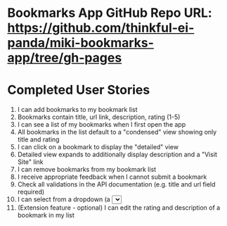 # Bookmarks App GitHub Repo URL: https://github.com/thinkful-ei-panda/miki-bookmarks-app/tree/gh-pages

# Completed User Stories

1. I can add bookmarks to my bookmark list
2. Bookmarks contain title, url link, description, rating (1-5)
3. I can see a list of my bookmarks when I first open the app
4. All bookmarks in the list default to a "condensed" view showing only title and rating
5. I can click on a bookmark to display the "detailed" view
6. Detailed view expands to additionally display description and a "Visit Site" link
7. I can remove bookmarks from my bookmark list
8. I receive appropriate feedback when I cannot submit a bookmark
9. Check all validations in the API documentation (e.g. title and url field required)
10. I can select from a dropdown (a <select> element) a "minimum rating" to filter the list by all bookmarks rated at or above the chosen selection
11. (Extension feature - optional) I can edit the rating and description of a bookmark in my list
